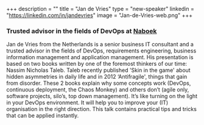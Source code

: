 +++
description = ""
title = "Jan de Vries"
type = "new-speaker"
linkedin = "https://linkedin.com/in/jandevries"
image = "Jan-de-Vries-web.png"
+++
<h3>Trusted advisor in the fields of DevOps at <a href="" target="_blank">Naboek</a></h3>

<p>Jan de Vries from the Netherlands is a senior business IT consultant and a trusted advisor in the fields of DevOps, requirements engineering, business information management and application management. His presentation is based on two books written by one of the foremost thinkers of our time: Nassim Nicholas Taleb. Taleb recently published 'Skin in the game' about hidden asymmetries in daily life and in 2012 ‘Antifragile', things that gain from disorder. These 2 books explain why some concepts work (DevOps, continuous deployment, the Chaos Monkey) and others don’t (agile only, software projects, silo’s, top down management). It’s like turning on the light in your DevOps environment. It will help you to improve your (IT) organisation in the right direction. This talk contains practical tips and tricks that can be applied instantly.</p>

<!-- Facebook Pixel Code -->
<script>
 !function(f,b,e,v,n,t,s)
 {if(f.fbq)return;n=f.fbq=function(){n.callMethod?
 n.callMethod.apply(n,arguments):n.queue.push(arguments)};
 if(!f._fbq)f._fbq=n;n.push=n;n.loaded=!0;n.version='2.0';
 n.queue=[];t=b.createElement(e);t.async=!0;
 t.src=v;s=b.getElementsByTagName(e)[0];
 s.parentNode.insertBefore(t,s)}(window, document,'script',
 'https://connect.facebook.net/en_US/fbevents.js');
 fbq('init', '627303307635674');
 fbq('track', 'PageView');
</script>
<noscript><img height="1" width="1" style="display:none"
 src="https://www.facebook.com/tr?id=627303307635674&ev=PageView&noscript=1"
/></noscript>
<!-- End Facebook Pixel Code -->